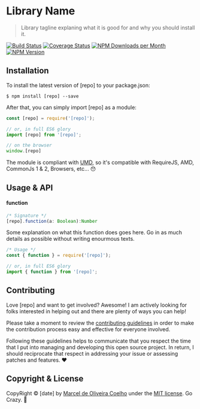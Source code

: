 # Library Name
> Library tagline explaning what it is good for and why you should install it.

[![Build Status](https://travis-ci.org/flasd/[repo].svg?branch=master)](https://travis-ci.org/flasd/[repo]) 
[![Coverage Status](https://coveralls.io/repos/github/flasd/[repo]/badge.svg?branch=master)](https://coveralls.io/github/flasd/[repo]?branch=master) 
[![NPM Downloads per Month](https://img.shields.io/npm/dm/[repo].svg)](https://www.npmjs.com/package/[repo])
[![NPM Version](https://badge.fury.io/js/[repo].svg)](https://www.npmjs.com/package/[repo])

## Installation
To install the latest version of [repo] to your package.json:
```shell
$ npm install [repo] --save
```

After that, you can simply import [repo] as a module:

```javascript
const [repo] = require('[repo]');

// or, in full ES6 glory
import [repo] from '[repo]';

// on the browser
window.[repo]
```
The module is compliant with [UMD](https://github.com/umdjs/umd), so it's compatible with RequireJS, AMD, CommonJs 1 & 2, Browsers, etc... :hushed:

## Usage & API
#### function
```javascript
/* Signature */
[repo].function(a: Boolean):Number
```
Some explanation on what this function does goes here. Go in as much details as possible without writing enourmous texts.
```javascript
/* Usage */
const { function } = require('[repo]');

// or, in full ES6 glory
import { function } from '[repo]';
```

## Contributing
Love [repo] and want to get involved? Awesome! I am actively looking for folks interested in helping out and there are plenty of ways you can help! 

Please take a moment to review the [contributing guidelines](https://github.com/flasd/[repo]/blob/master/CONTRIBUTING.md) in order to make the contribution process easy and effective for everyone involved.

Following these guidelines helps to communicate that you respect the time that I put into managing and developing this open source project. In return, I should reciprocate that respect in addressing your issue or assessing patches and features. :heart:

## Copyright & License

CopyRight © [date] by [Marcel de Oliveira Coelho](https://github.com/flasd) under the [MIT license](https://github.com/flasd/[repo]/blob/master/LICENSE). Go Crazy. :rocket: